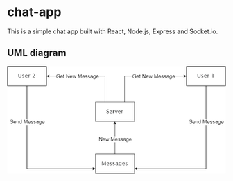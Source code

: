 # chat-app

This is a simple chat app built with React, Node.js, Express and Socket.io.

## UML diagram

![UML diagram](./Chat-App.png)
